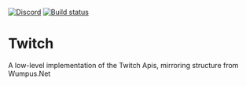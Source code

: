 [![Discord](https://discordapp.com/api/guilds/257698577894080512/widget.png)](https://discord.gg/yd8x2wM) [![Build status](https://ci.appveyor.com/api/projects/status/8n9p8i48s7opmrdn?svg=true)](https://ci.appveyor.com/project/Aux/twitch)

# Twitch

A low-level implementation of the Twitch Apis, mirroring structure from Wumpus.Net
